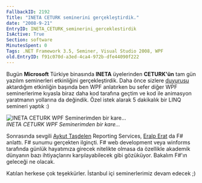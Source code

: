 ```yaml
---
FallbackID: 2192
Title: "INETA CETURK seminerini gerçekleştirdik."
date: "2008-9-21"
EntryID: INETA_CETURK_seminerini_gerceklestirdik
IsActive: True
Section: software
MinutesSpent: 0
Tags: .NET Framework 3.5, Seminer, Visual Studio 2008, WPF
old.EntryID: f91c070d-a3ed-4ca4-972b-dfe44090f222
---
```

Bugün **Microsoft** Türkiye binasında **INETA** üyelerinden
**CETURK'ün** tam gün yazılım seminerleri etkinliğini gerçekleştirdik.
Daha önce sizlere
[duyurusu](http://daron.yondem.com/tr/post/06b8d9ad-1692-4bb6-a081-6d936031e8d2)
aktardığım etkinliğin başında ben WPF anlatırken bu sefer diğer WPF
seminerlerime kıyasla biraz daha kod tarafına geçtim ve kod ile
animasyon yaratmanın yollarına da değindik. Özel istek alarak 5
dakikalık bir LINQ semineri yaptık :)

![INETA CETURK WPF Seminerimden bir
kare...](media/INETA_CETURK_seminerini_gerceklestirdik/20092008_1.jpg)\
*INETA CETURK WPF Seminerimden bir kare...*

Sonrasında sevgili [Aykut Taşdelen](http://www.aykuttasdelen.net/)
Reporting Services, [Eralp Erat](http://www.eralperat.com/) da F\#
anlattı. F\# sunumu gerçekten ilginçti. F\# web development veya
winforms tarafında günlük hayatımıza girecek nitelikte olmasa da
özellikle akademik dünyanın bazı ihtiyaçlarını karşılayabilecek gibi
gözüküyor. Bakalım F\#'ın geleceği ne olacak.

Katılan herkese çok teşekkürler. İstanbul içi seminerlerimiz devam
edecek ;)



